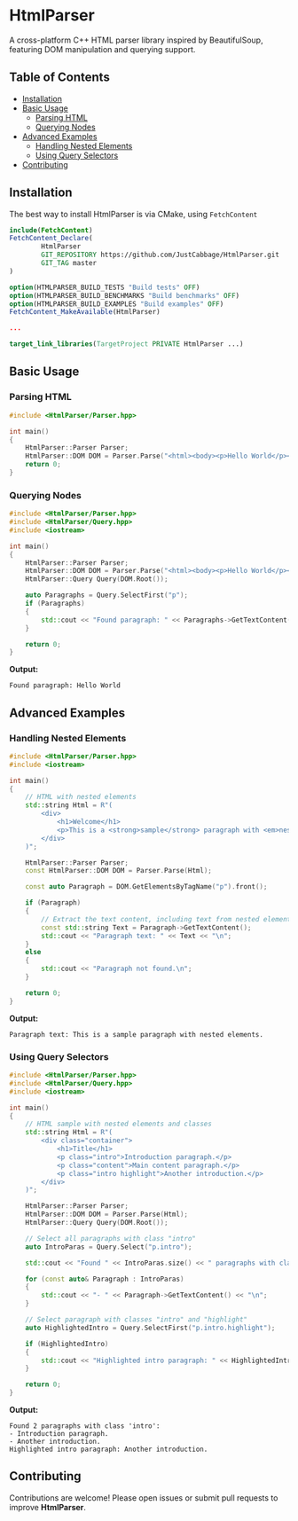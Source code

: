 # HtmlParser

A cross-platform C++ HTML parser library inspired by BeautifulSoup, featuring DOM manipulation and querying support.

## Table of Contents

- [Installation](#installation)
- [Basic Usage](#basic-usage)
  - [Parsing HTML](#parsing-html)
  - [Querying Nodes](#querying-nodes)
- [Advanced Examples](#advanced-examples)
  - [Handling Nested Elements](#handling-nested-elements)
  - [Using Query Selectors](#using-query-selectors)
- [Contributing](#contributing)

## Installation

The best way to install HtmlParser is via CMake, using `FetchContent`

```cmake
include(FetchContent)
FetchContent_Declare(
        HtmlParser
        GIT_REPOSITORY https://github.com/JustCabbage/HtmlParser.git
        GIT_TAG master
)

option(HTMLPARSER_BUILD_TESTS "Build tests" OFF)
option(HTMLPARSER_BUILD_BENCHMARKS "Build benchmarks" OFF)
option(HTMLPARSER_BUILD_EXAMPLES "Build examples" OFF)
FetchContent_MakeAvailable(HtmlParser)

...

target_link_libraries(TargetProject PRIVATE HtmlParser ...)
```

## Basic Usage

### Parsing HTML

```c++
#include <HtmlParser/Parser.hpp>

int main()
{
    HtmlParser::Parser Parser;
    HtmlParser::DOM DOM = Parser.Parse("<html><body><p>Hello World</p></body></html>");
    return 0;
}
```

### Querying Nodes

```c++
#include <HtmlParser/Parser.hpp>
#include <HtmlParser/Query.hpp>
#include <iostream>

int main()
{
    HtmlParser::Parser Parser;
    HtmlParser::DOM DOM = Parser.Parse("<html><body><p>Hello World</p></body></html>");
    HtmlParser::Query Query(DOM.Root());

    auto Paragraphs = Query.SelectFirst("p");
    if (Paragraphs)
    {
        std::cout << "Found paragraph: " << Paragraphs->GetTextContent() << std::endl;
    }

    return 0;
}
```

**Output:**

```
Found paragraph: Hello World
```

## Advanced Examples

### Handling Nested Elements

```c++
#include <HtmlParser/Parser.hpp>
#include <iostream>

int main()
{
    // HTML with nested elements
    std::string Html = R"(
        <div>
            <h1>Welcome</h1>
            <p>This is a <strong>sample</strong> paragraph with <em>nested</em> elements.</p>
        </div>
    )";

    HtmlParser::Parser Parser;
    const HtmlParser::DOM DOM = Parser.Parse(Html);

    const auto Paragraph = DOM.GetElementsByTagName("p").front();

    if (Paragraph)
    {
        // Extract the text content, including text from nested elements
        const std::string Text = Paragraph->GetTextContent();
        std::cout << "Paragraph text: " << Text << "\n";
    }
    else
    {
        std::cout << "Paragraph not found.\n";
    }

    return 0;
}
```

**Output:**

```
Paragraph text: This is a sample paragraph with nested elements.
```

### Using Query Selectors

```c++
#include <HtmlParser/Parser.hpp>
#include <HtmlParser/Query.hpp>
#include <iostream>

int main()
{
    // HTML sample with nested elements and classes
    std::string Html = R"(
        <div class="container">
            <h1>Title</h1>
            <p class="intro">Introduction paragraph.</p>
            <p class="content">Main content paragraph.</p>
            <p class="intro highlight">Another introduction.</p>
        </div>
    )";

    HtmlParser::Parser Parser;
    HtmlParser::DOM DOM = Parser.Parse(Html);
    HtmlParser::Query Query(DOM.Root());

    // Select all paragraphs with class "intro"
    auto IntroParas = Query.Select("p.intro");

    std::cout << "Found " << IntroParas.size() << " paragraphs with class 'intro':\n";

    for (const auto& Paragraph : IntroParas)
    {
        std::cout << "- " << Paragraph->GetTextContent() << "\n";
    }

    // Select paragraph with classes "intro" and "highlight"
    auto HighlightedIntro = Query.SelectFirst("p.intro.highlight");

    if (HighlightedIntro)
    {
        std::cout << "Highlighted intro paragraph: " << HighlightedIntro->GetTextContent() << "\n";
    }

    return 0;
}
```

**Output:**

```
Found 2 paragraphs with class 'intro':
- Introduction paragraph.
- Another introduction.
Highlighted intro paragraph: Another introduction.
```

## Contributing

Contributions are welcome! Please open issues or submit pull requests to improve **HtmlParser**.
